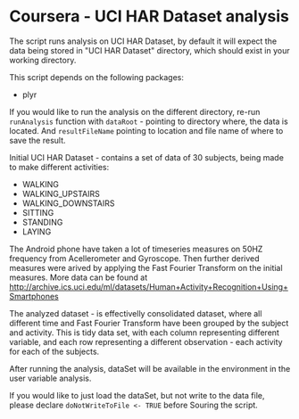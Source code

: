 Coursera - UCI HAR Dataset analysis
===================================

The script runs analysis on UCI HAR Dataset, by default it will expect the data being stored in "UCI HAR Dataset" directory, which should exist in your working directory.

This script depends on the following packages:
* plyr

If you would like to run the analysis on the different directory, re-run `runAnalysis` function with `dataRoot` - pointing to directory where, the data is located. And `resultFileName` pointing to location and file name of where to save the result.

Initial UCI HAR Dataset - contains a set of data of 30 subjects, being made to make different activities: 
* WALKING
* WALKING_UPSTAIRS
* WALKING_DOWNSTAIRS
* SITTING
* STANDING
* LAYING

The Android phone have taken a lot of timeseries measures on 50HZ frequency from Acellerometer and Gyroscope. Then further derived measures were arived by applying the Fast Fourier Transform on the initial measures. More data can be found at http://archive.ics.uci.edu/ml/datasets/Human+Activity+Recognition+Using+Smartphones

The analyzed dataset - is effectivelly consolidated dataset, where all different time and Fast Fourier Transform have been grouped by the subject and activity. This is tidy data set, with each column representing different variable, and each row representing a different observation - each activity for each of the subjects.

After running the analysis, dataSet will be available in the environment in the user variable analysis.

If you would like to just load the dataSet, but not write to the data file, please declare `doNotWriteToFile <- TRUE` before Souring the script.